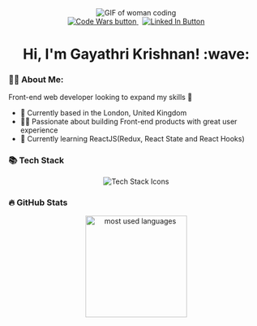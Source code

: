 <div align="center">
  <img src="https://user-images.githubusercontent.com/74038190/221352975-94759904-aa4c-4032-a8ab-b546efb9c478.gif" alt="GIF of woman coding">
  <br>
  <a href="https://www.codewars.com/users/Gathie"><img src="https://img.shields.io/badge/CodeWars-red?logo=codewars&logoColor=white&style=for-the-badge" alt="Code Wars button"/> 
  </a>
  &nbsp;
  <a href="https://www.linkedin.com/in/gkrishnan48/"><img src="https://img.shields.io/badge/LinkedIn-blue?logo=linkedin&logoColor=white&style=for-the-badge" alt="Linked In Button"/></a>
  <br>
  <h1>Hi, I'm Gayathri Krishnan! :wave:</h1>
</div>

### 👩‍💻 About Me:
Front-end web developer looking to expand my skills 💪
- 🏡 Currently based in the London, United Kingdom 
- 🧑‍🦽 Passionate about building Front-end products with great user experience
- 🌱 Currently learning ReactJS(Redux, React State and React Hooks)

### 📚 Tech Stack
<div align="center">
  <img src="https://skillicons.dev/icons?i=react,redux,typescript,ruby,rails,heroku,cypress,js,mysql,html,css,tailwind" alt="Tech Stack Icons">
</div>

### 🔥 GitHub Stats
<div align="center">
  <img height=200 align="center" src="https://github-readme-stats.vercel.app/api/top-langs/?username=Gathie0307&layout=compact&theme=vision-friendly-dark&langs_count=8&card_width=320" alt="most used languages">
</div>
